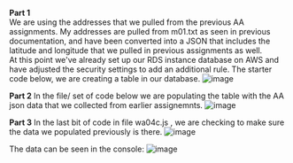<b>Part 1</b> <br> We are using the addresses that we pulled from the previous AA assignments. My addresses are pulled from m01.txt as seen in previous documentation, and have been converted into a JSON that includes the latitude and longitude that we pulled in previous assignments as well.
<br>At this point we've already set up our RDS instance database on AWS and have adjusted the security settings to add an additional rule. The starter code below, we are creating a table in our database.
![image](https://user-images.githubusercontent.com/86888346/137551858-181aaff8-c6c7-4662-b751-6e324e8115fe.png)

<b>Part 2</b> In the file/ set of code below we are populating the table with the AA json data that we collected from earlier assignemnts. 
![image](https://user-images.githubusercontent.com/86888346/137552101-9815bd15-8026-4c1e-bd26-26be6607d0c2.png)


<b>Part 3</b> In the last bit of code in file wa04c.js , we are checking to make sure the data we populated previously is there.
![image](https://user-images.githubusercontent.com/86888346/137552163-e6b2a44c-40fc-4266-b726-a85ad2e49f1d.png)

The data can be seen in the console: 
![image](https://user-images.githubusercontent.com/86888346/137561129-3f66f9f5-aa32-4e5e-83fa-459bdf522ed4.png)

